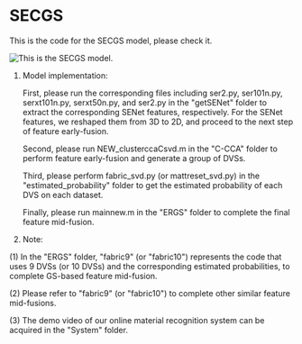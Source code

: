 # SECGS
This is the code for the SECGS model, please check it.  

![This is the SECGS model.](https://github.com/Danicaghost/SECGS/blob/main/Model.jpg)

1. Model implementation: 

   First, please run the corresponding files including ser2.py, ser101n.py, serxt101n.py, serxt50n.py, and ser2.py in the "getSENet" folder to extract the corresponding SENet features, respectively. For the SENet features, we reshaped them from 3D to 2D, and proceed to the next step of feature early-fusion.
   
   Second, please run NEW_clusterccaCsvd.m in the "C-CCA" folder to perform feature early-fusion and generate a group of DVSs. 
   
   Third, please perform fabric_svd.py (or mattreset_svd.py) in the "estimated_probability" folder to get the estimated probability of each DVS on each dataset. 
   
   Finally, please run mainnew.m in the "ERGS" folder to complete the final feature mid-fusion.  

2. Note:

(1) In the "ERGS" folder, "fabric9" (or "fabric10") represents the code that uses 9 DVSs (or 10 DVSs) and the corresponding estimated probabilities, to complete GS-based feature mid-fusion.
 
(2) Please refer to "fabric9" (or "fabric10") to complete other similar feature mid-fusions.

(3) The demo video of our online material recognition system can be acquired in the "System" folder.
